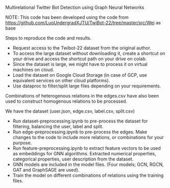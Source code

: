 Multirelational Twitter Bot Detection using Graph Neural Networks

NOTE: This code has been developed using the code from https://github.com/LuoUndergradXJTU/TwiBot-22/tree/master/src/Wei as base

Steps to reproduce the code and results.
- Request access to the Twibot-22 dataset from the original author.
- To access the large dataset without downloading it, create a shortcut on your drive and access the shortcut path on your drive on colab.
- Since the dataset is large, we might have to process it on virtual machines on cloud.
- Load the dataset on Google Cloud Storage (in case of GCP, use equivalent services on other cloud platforms).
- Use dataproc to filter/split large files depending on your requirements.

Combinations of heterogenous relations in the edges.csv have also been used to construct homogenous relations to be processed.

We have the dataset (user.json, edge.csv, label.csv, split.csv)
- Run dataset-preprocessing.ipynb to pre-process the dataset for filtering, balancing the user, label and split.
- Run edge-preprocessing.ipynb to pre-process the edges. Make changes to the code to include more relations, or combinations for your purpose.
- Run feature-preprocessing.ipynb to extract feature vectors to be used as embeddings for GNN algorithms. Extracted numerical properties, categorical properties, user description from the dataset.
- GNN models are included in the model files. (Four models; GCN, RGCN, GAT and GraphSAGE are used).
- Train the model on different combinations of relations using the training files.
